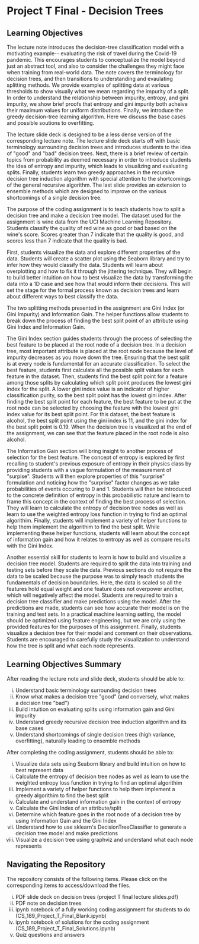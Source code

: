 # Project T Final - Decision Trees

## Learning Objectives
The lecture note introduces the decision-tree classification model with a motivating example-- evaluating the risk of travel during the Covid-19 pandemic. This encourages students to conceptualize the model beyond just an abstract tool, and also to consider the challenges they might face when training from real-world data. The note covers the terminology for decision trees, and then transitions to understanding and evaulating splitting methods. We provide examples of splitting data at various thresholds to show visually what we mean regarding the impurity of a split. In order to understand the relationship between impurity, entropy, and gini impurity, we show brief proofs that entropy and gini impurity both acheive their maximum values for uniform distributions. Finally, we introduce the greedy decision-tree learning algorithm. Here we discuss the base cases and possible soutions to overfitting. 

The lecture slide deck is designed to be a less dense version of the corresponding lecture note. The lecture slide deck starts off with basic terminology surrounding decision trees and introduces students to the idea of "good" and "bad" decision trees. Next, there is a brief review of certain topics from probability as deemed necessary in order to introduce students the idea of entropy and impurity, which leads to visualizing and evaluating splits. Finally, students learn two greedy approaches in the recursive decision tree induction algorithm with special attention to the shortcomings of the general recursive algorithm. The last slide provides an extension to ensemble methods which are designed to improve on the various shortcomings of a single decision tree. 

The purpose of the coding assignment is to teach students how to split a decision tree and make a decision tree model. The dataset used for the assignment is wine data from the UCI Machine Learning Repository. Students classify the quality of red wine as good or bad based on the wine's score. Scores greater than 7 indicate that the quality is good, and scores less than 7 indicate that the quality is bad. 

First, students visualize the data and explore different properties of the data. Students will create a scatter plot using the Seaborn library and try to infer how they would classify the data. Students will learn about overplotting and how to fix it through the jittering  technique. They will begin to build better intuition on how to best visualize the data by transforming the data into a 1D case and see how that would inform their decisions. This will set the stage for the formal process known as decision trees and learn about different ways to best classify the data.  

The two splitting methods presented in the assignment are Gini Index (or Gini Impurity) and Information Gain. The helper functions allow students to break down the process of finding the best split point of an attribute using Gini Index and Information Gain. 

The Gini Index section guides students through the process of selecting the best feature to be placed at the root node of a decision tree. In a decision tree, most important attribute is placed at the root node because the level of impurity decreases as you move down the tree. Ensuring that the best split is at every node is fundamental for an accurate classification. To select the best feature, students first calculate all the possible split values for each feature in the dataset. Then, students find the best split point for a feature among those splits by calculating which split point produces the lowest gini index for the split. A lower gini index value is an indicator of higher classification purity, so the best split point has the lowest gini index. After finding the best split point for each feature, the best feature to be put at the root node can be selected by choosing the feature with the lowest gini index value for its best split point. For this dataset, the best feature is alcohol, the best split point using the gini index is 11, and the gini index for the best split point is 0.19. When the decision tree is visualized at the end of the assignment, we can see that the feature placed in the root node is also alcohol. 

The Information Gain section will bring insight to another process of selection for the best feature. The concept of entropy is explored by first recalling to student's previous exposure of entropy in their physics class by providing students with a vague formulation of the measurement of "surpise". Students will then explore properties of this "surprise" formulation and noticing how the "surprise" factor changes as we take probabilities of events occuring to 0 and 1. Students will then be introduced to the concrete definition of entropy in this probabilistic nature and learn to frame this concept in the context of finding the best process of selection. They will learn to calculate the entropy of decision tree nodes as well as learn to use the weighted entropy loss function in trying to find an optimal algorithim. Finally, students will implement a variety of helper functions to help them implement the algorithim to find the best split. While implementing these helper functions, students will learn about the concept of information gain and how it relates to entropy as well as compare results with the Gini Index.  

Another essential skill for students to learn is how to build and visualize a decision tree model. Students are required to split the data into training and testing sets before they scale the data. Previous sections do not require the data to be scaled because the purpose was to simply teach students the fundamentals of decision boundaries. Here, the data is scaled so all the features hold equal weight and one feature does not overpower another, which will negatively affect the model. Students are required to train a decision tree classifier and make predictions using the model. After the predictions are made, students can see how accurate their model is on the training and test sets. In a practical machine learning setting, the model should be optimized using feature engineering, but we are only using the provided features for the purposes of this assignment. Finally, students visualize a decision tree for their model and comment on their observations. Students are encouraged to carefully study the visualization to understand how the tree is split and what each node represents.  

## Learning Objectives Summary
After reading the lecture note and slide deck, students should be able to:
    <ol type="i">
      <li>Understand basic terminology surrounding decision trees</li>
      <li>Know what makes a decision tree "good" (and conversely, what makes a decision tree "bad")</li>
      <li>Build intuition on evaluating splits using information gain and Gini impurity</li>
      <li>Understand greedy recursive decision tree induction algorithm and its base cases</li>
      <li>Understand shortcomings of single decision trees (high variance, overfitting), naturally leading to ensemble methods</li>
    </ol>
After completing the coding assignment, students should be able to:
    <ol type="i">
      <li>Visualize data sets using Seaborn library and build intuition on how to best represent data</li>
      <li>Calculate the entropy of decision tree nodes as well as learn to use the weighted entropy loss function in trying to find an optimal algorithim </li>
      <li>Implement a variety of helper functions to help them implement a greedy algorithim to find the best split</li>
      <li>Calculate and understand information gain in the context of entropy</li>
      <li>Calculate the Gini Index of an attribute/split</li>
      <li>Determine which feature goes in the root node of a decision tree by using Information Gain and the Gini Index</li>
      <li>Understand how to use sklearn's DecisionTreeClassifier to generate a decision tree model and make predictions</li>
      <li>Visualize a decision tree using graphviz and understand what each node represents</li>
    </ol>
## Navigating the Repository
The repository consists of the following items. Please click on the corresponding items to access/download the files.
    <ol type="i">
      <li>PDF slide deck on decision trees (project T final lecture slides.pdf)</li>
      <li>PDF note on decision trees</li>
      <li>ipynb notebook of a fully working coding assignment for students to do (CS_189_Project_T_Final_Blank.ipynb)</li>
      <li>ipynb notebook of solutions for the coding assignment (CS_189_Project_T_Final_Solutions.ipynb)</li>
      <li>Quiz questions and answers</li>
    </ol>
